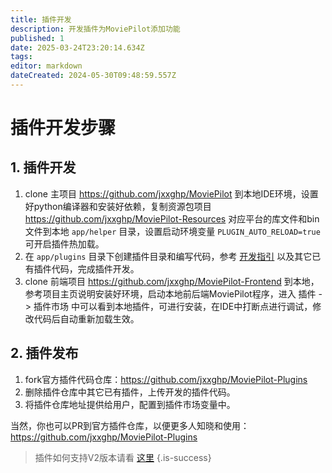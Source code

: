 ```yaml
---
title: 插件开发
description: 开发插件为MoviePilot添加功能
published: 1
date: 2025-03-24T23:20:14.634Z
tags: 
editor: markdown
dateCreated: 2024-05-30T09:48:59.557Z
---
```


#  插件开发步骤
## 1. 插件开发
1. clone 主项目 https://github.com/jxxghp/MoviePilot 到本地IDE环境，设置好python编译器和安装好依赖，复制资源包项目 https://github.com/jxxghp/MoviePilot-Resources 对应平台的库文件和bin文件到本地 `app/helper` 目录，设置启动环境变量 `PLUGIN_AUTO_RELOAD=true` 可开启插件热加载。
2. 在 `app/plugins` 目录下创建插件目录和编写代码，参考 [开发指引](https://github.com/jxxghp/MoviePilot-Plugins/blob/main/README.md) 以及其它已有插件代码，完成插件开发。
3. clone 前端项目 https://github.com/jxxghp/MoviePilot-Frontend 到本地，参考项目主页说明安装好环境，启动本地前后端MoviePilot程序，进入 插件 -> 插件市场 中可以看到本地插件，可进行安装，在IDE中打断点进行调试，修改代码后自动重新加载生效。

## 2. 插件发布
1. fork官方插件代码仓库：https://github.com/jxxghp/MoviePilot-Plugins
2. 删除插件仓库中其它已有插件，上传开发的插件代码。
3. 将插件仓库地址提供给用户，配置到插件市场变量中。

当然，你也可以PR到官方插件仓库，以便更多人知晓和使用：https://github.com/jxxghp/MoviePilot-Plugins

> 插件如何支持V2版本请看 [这里](https://github.com/jxxghp/MoviePilot-Plugins/blob/main/docs/V2_Plugin_Development.md)
{.is-success}